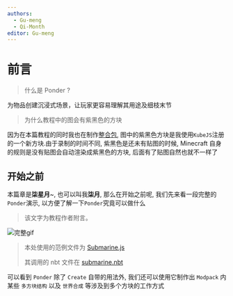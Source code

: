```yaml
---
authors:
  - Gu-meng
  - Qi-Month
editor: Gu-meng
---
```

# 前言

> 什么是 Ponder ?

为物品创建沉浸式场景，让玩家更容易理解其用途及细枝末节

> 为什么教程中的图会有紫黑色的方块

因为在本篇教程的同时我也在制作[整合包](https://www.mcmod.cn/modpack/709.html), 图中的紫黑色方块是我使用`KubeJS`注册的一个新方块.由于录制的时间不同, 紫黑色是还未有贴图的时候, Minecraft 自身的规则是没有贴图会自动渲染成紫黑色的方块, 后面有了贴图自然也就不一样了

## 开始之前

本篇章是**柒星月**~, 也可以叫我**柒月**, 那么在开始之前呢, 我们先来看一段完整的`Ponder`演示, 以方便了解一下`Ponder`究竟可以做什么

> 该文字为教程作者附言。

![完整gif](/imgs/PonderJS/wan-zheng.gif)

> 本处使用的范例文件为 [Submarine.js](https://gitee.com/gumengmengs/kubejs-course/tree/main/Code/Ponder/kubejs/client_scripts/Ponder/Submarine.js)
>
> 其调用的 nbt 文件在 [submarine.nbt](https://gitee.com/gumengmengs/kubejs-course/tree/main/Code/Ponder/kubejs/assets/kubejs/ponder/submarine.nbt)

可以看到 `Ponder` 除了 `Create` 自带的用法外, 我们还可以使用它制作出 `Modpack` 内某些 `多方块结构` 以及 `世界合成` 等涉及到多个方块的工作方式
